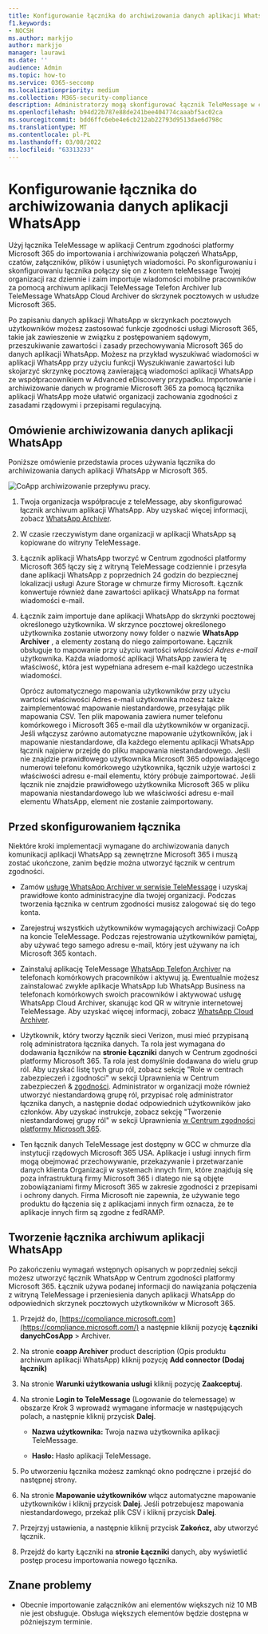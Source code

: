 ```yaml
---
title: Konfigurowanie łącznika do archiwizowania danych aplikacji WhatsApp w Microsoft 365
f1.keywords:
- NOCSH
ms.author: markjjo
author: markjjo
manager: laurawi
ms.date: ''
audience: Admin
ms.topic: how-to
ms.service: O365-seccomp
ms.localizationpriority: medium
ms.collection: M365-security-compliance
description: Administratorzy mogą skonfigurować łącznik TeleMessage w celu importowania i archiwizowania danych aplikacji WhatsApp w Microsoft 365. Dzięki temu można archiwizować dane ze źródeł danych innych firm w programie Microsoft 365, aby zarządzać danymi innych firm przy użyciu funkcji zgodności, takich jak archiwizacja ze względu na przepisy prawne, wyszukiwanie zawartości i zasady przechowywania.
ms.openlocfilehash: b94d22b787e88de241bee404774caaabf5ac02ca
ms.sourcegitcommit: bdd6ffc6ebe4e6cb212ab22793d9513dae6d798c
ms.translationtype: MT
ms.contentlocale: pl-PL
ms.lasthandoff: 03/08/2022
ms.locfileid: "63313233"
---
```

# <a name="set-up-a-connector-to-archive-whatsapp-data"></a>Konfigurowanie łącznika do archiwizowania danych aplikacji WhatsApp

Użyj łącznika TeleMessage w aplikacji Centrum zgodności platformy Microsoft 365 do importowania i archiwizowania połączeń WhatsApp, czatów, załączników, plików i usuniętych wiadomości. Po skonfigurowaniu i skonfigurowaniu łącznika połączy się on z kontem teleMessage Twojej organizacji raz dziennie i zaim importuje wiadomości mobilne pracowników za pomocą archiwum aplikacji TeleMessage Telefon Archiver lub TeleMessage WhatsApp Cloud Archiver do skrzynek pocztowych w usłudze Microsoft 365.

Po zapisaniu danych aplikacji WhatsApp w skrzynkach pocztowych użytkowników możesz zastosować funkcje zgodności usługi Microsoft 365, takie jak zawieszenie w związku z postępowaniem sądowym, przeszukiwanie zawartości i zasady przechowywania Microsoft 365 do danych aplikacji WhatsApp. Możesz na przykład wyszukiwać wiadomości w aplikacji WhatsApp przy użyciu funkcji Wyszukiwanie zawartości lub skojarzyć skrzynkę pocztową zawierającą wiadomości aplikacji WhatsApp ze współpracownikiem w Advanced eDiscovery przypadku. Importowanie i archiwizowanie danych w programie Microsoft 365 za pomocą łącznika aplikacji WhatsApp może ułatwić organizacji zachowania zgodności z zasadami rządowymi i przepisami regulacyjną.

## <a name="overview-of-archiving-whatsapp-data"></a>Omówienie archiwizowania danych aplikacji WhatsApp

Poniższe omówienie przedstawia proces używania łącznika do archiwizowania danych aplikacji WhatsApp w Microsoft 365.

![CoApp archiwizowanie przepływu pracy.](../media/WhatsAppConnectorWorkflow.png)

1. Twoja organizacja współpracuje z teleMessage, aby skonfigurować łącznik archiwum aplikacji WhatsApp. Aby uzyskać więcej informacji, zobacz [WhatsApp Archiver](https://www.telemessage.com/office365-activation-for-whatsapp-archiver).

2. W czasie rzeczywistym dane organizacji w aplikacji WhatsApp są kopiowane do witryny TeleMessage.

3. Łącznik aplikacji WhatsApp tworzyć w Centrum zgodności platformy Microsoft 365 łączy się z witryną TeleMessage codziennie i przesyła dane aplikacji WhatsApp z poprzednich 24 godzin do bezpiecznej lokalizacji usługi Azure Storage w chmurze firmy Microsoft. Łącznik konwertuje również dane zawartości aplikacji WhatsApp na format wiadomości e-mail.

4. Łącznik zaim importuje dane aplikacji WhatsApp do skrzynki pocztowej określonego użytkownika. W skrzynce pocztowej określonego użytkownika zostanie utworzony nowy folder o nazwie **WhatsApp Archiver** , a elementy zostaną do niego zaimportowane. Łącznik obsługuje to mapowanie przy użyciu wartości *właściwości Adres e-mail* użytkownika. Każda wiadomość aplikacji WhatsApp zawiera tę właściwość, która jest wypełniana adresem e-mail każdego uczestnika wiadomości.

   Oprócz automatycznego mapowania użytkowników przy użyciu wartości właściwości Adres e-mail użytkownika możesz także zaimplementować mapowanie niestandardowe, przesyłając plik mapowania CSV. Ten plik mapowania zawiera numer telefonu komórkowego i Microsoft 365 e-mail dla użytkowników w organizacji. Jeśli włączysz zarówno automatyczne mapowanie użytkowników, jak i mapowanie niestandardowe, dla każdego elementu aplikacji WhatsApp łącznik najpierw przejdę do pliku mapowania niestandardowego. Jeśli nie znajdzie prawidłowego użytkownika Microsoft 365 odpowiadającego numerowi telefonu komórkowego użytkownika, łącznik użyje wartości z właściwości adresu e-mail elementu, który próbuje zaimportować. Jeśli łącznik nie znajdzie prawidłowego użytkownika Microsoft 365 w pliku mapowania niestandardowego lub we właściwości adresu e-mail elementu WhatsApp, element nie zostanie zaimportowany.

## <a name="before-you-set-up-a-connector"></a>Przed skonfigurowaniem łącznika

Niektóre kroki implementacji wymagane do archiwizowania danych komunikacji aplikacji WhatsApp są zewnętrzne Microsoft 365 i muszą zostać ukończone, zanim będzie można utworzyć łącznik w centrum zgodności.

- Zamów [usługę WhatsApp Archiver w serwisie TeleMessage](https://www.telemessage.com/mobile-archiver/order-mobile-archiver-for-o365) i uzyskaj prawidłowe konto administracyjne dla twojej organizacji. Podczas tworzenia łącznika w centrum zgodności musisz zalogować się do tego konta.

- Zarejestruj wszystkich użytkowników wymagających archiwizacji CoApp na koncie TeleMessage. Podczas rejestrowania użytkowników pamiętaj, aby używać tego samego adresu e-mail, który jest używany na ich Microsoft 365 kontach.

- Zainstaluj aplikację TeleMessage [WhatsApp Telefon Archiver](https://www.telemessage.com/mobile-archiver/whatsapp-phone-archiver-2/) na telefonach komórkowych pracowników i aktywuj ją. Ewentualnie możesz zainstalować zwykłe aplikacje WhatsApp lub WhatsApp Business na telefonach komórkowych swoich pracowników i aktywować usługę WhatsApp Cloud Archiver, skanując kod QR w witrynie internetowej TeleMessage. Aby uzyskać więcej informacji, zobacz [WhatsApp Cloud Archiver](https://www.telemessage.com/mobile-archiver/whatsapp-archiver/whatsapp-cloud-archiver/).

- Użytkownik, który tworzy łącznik sieci Verizon, musi mieć przypisaną rolę administratora łącznika danych. Ta rola jest wymagana do dodawania łączników na **stronie Łączniki** danych w Centrum zgodności platformy Microsoft 365. Ta rola jest domyślnie dodawana do wielu grup ról. Aby uzyskać listę tych grup ról, zobacz sekcję "Role w centrach zabezpieczeń i zgodności" w sekcji Uprawnienia w Centrum zabezpieczeń & [zgodności](../security/office-365-security/permissions-in-the-security-and-compliance-center.md#roles-in-the-security--compliance-center). Administrator w organizacji może również utworzyć niestandardową grupę ról, przypisać rolę administrator łącznika danych, a następnie dodać odpowiednich użytkowników jako członków. Aby uzyskać instrukcje, zobacz sekcję "Tworzenie niestandardowej grupy ról" w sekcji Uprawnienia [w Centrum zgodności platformy Microsoft 365](microsoft-365-compliance-center-permissions.md#create-a-custom-role-group).

- Ten łącznik danych TeleMessage jest dostępny w GCC w chmurze dla instytucji rządowych Microsoft 365 USA. Aplikacje i usługi innych firm mogą obejmować przechowywanie, przekazywanie i przetwarzanie danych klienta Organizacji w systemach innych firm, które znajdują się poza infrastrukturą firmy Microsoft 365 i dlatego nie są objęte zobowiązaniami firmy Microsoft 365 w zakresie zgodności z przepisami i ochrony danych. Firma Microsoft nie zapewnia, że używanie tego produktu do łączenia się z aplikacjami innych firm oznacza, że te aplikacje innych firm są zgodne z fedRAMP.

## <a name="create-a-whatsapp-archiver-connector"></a>Tworzenie łącznika archiwum aplikacji WhatsApp

Po zakończeniu wymagań wstępnych opisanych w poprzedniej sekcji możesz utworzyć łącznik WhatsApp w Centrum zgodności platformy Microsoft 365. Łącznik używa podanej informacji do nawiązania połączenia z witryną TeleMessage i przeniesienia danych aplikacji WhatsApp do odpowiednich skrzynek pocztowych użytkowników w Microsoft 365.

1. Przejdź do, [https://compliance.microsoft.com](https://compliance.microsoft.com/) a następnie kliknij pozycję **Łączniki** **danychCosApp** >  Archiver.

2. Na stronie **coapp Archiver** product description (Opis produktu archiwum aplikacji WhatsApp) kliknij pozycję **Add connector (Dodaj łącznik)**

3. Na stronie **Warunki użytkowania usługi** kliknij pozycję **Zaakceptuj**.

4. Na stronie **Login to TeleMessage** (Logowanie do telemessage) w obszarze Krok 3 wprowadź wymagane informacje w następujących polach, a następnie kliknij przycisk **Dalej**.

   - **Nazwa użytkownika:** Twoja nazwa użytkownika aplikacji TeleMessage.

   - **Hasło:** Hasło aplikacji TeleMessage.

5. Po utworzeniu łącznika możesz zamknąć okno podręczne i przejść do następnej strony.

6. Na stronie **Mapowanie użytkowników** włącz automatyczne mapowanie użytkowników i kliknij przycisk **Dalej**. Jeśli potrzebujesz mapowania niestandardowego, przekaż plik CSV i kliknij przycisk **Dalej**.

7. Przejrzyj ustawienia, a następnie kliknij przycisk **Zakończ,** aby utworzyć łącznik.

8. Przejdź do karty Łączniki na **stronie Łączniki** danych, aby wyświetlić postęp procesu importowania nowego łącznika.

## <a name="known-issues"></a>Znane problemy

- Obecnie importowanie załączników ani elementów większych niż 10 MB nie jest obsługuje. Obsługa większych elementów będzie dostępna w późniejszym terminie.
